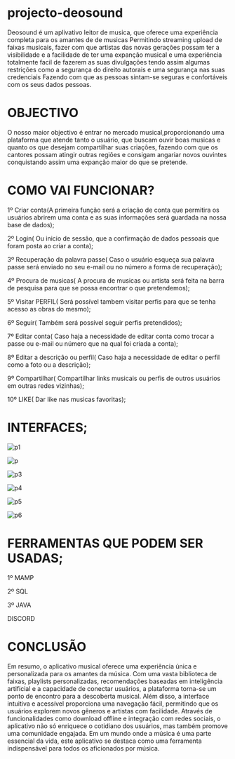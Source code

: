 # projecto-deosound
Deosound é um aplivativo leitor de musica, que oferece uma experiência completa para os amantes de de musicas
Permitindo streaming upload de faixas musicais, fazer com que artistas das novas gerações possam ter a visibilidade
e a facilidade de ter uma expanção musical e uma experiência totalmente facil de fazerem as suas divulgações
tendo assim algumas restrições como a segurança do direito autorais e uma segurança nas suas credenciais 
Fazendo com que as pessoas sintam-se seguras e confortáveis com os seus dados pessoas.
# OBJECTIVO
O nosso maior objectivo é entrar no mercado musical,proporcionando uma plataforma que atende tanto o usuário,
que buscam ouvir boas musicas e quanto os que desejam compartilhar suas criações, fazendo com que os cantores
possam atingir outras regiões e consigam angariar novos ouvintes conquistando assim uma expanção maior do que se
pretende.

# COMO VAI FUNCIONAR?
1º Criar conta(A primeira função será a criação de conta que permitira os usuários abrirem uma conta e as suas informações será guardada na nossa base de dados);

2º Login( Ou inicio de sessão, que a confirmação de dados pessoais que foram posta ao criar a conta);

3º Recuperação da palavra passe( Caso o usuário esqueça sua palavra passe será enviado no seu e-mail ou no número a forma de recuperação);

4º Procura de musicas( A procura de musicas ou artista será feita na barra de pesquisa para que se possa encontrar o que pretendemos);

5º Visitar PERFIL( Será possível tambem visitar perfis para que se tenha acesso as obras  do mesmo);

6º Seguir( Também será possível seguir perfis pretendidos);

7º Editar conta( Caso haja a necessidade de editar conta como trocar a passe ou e-mail ou número que na qual foi criada a conta);

8º Editar a descrição ou perfil( Caso haja a necessidade de editar o perfil como a foto ou a descrição);

9º Compartilhar( Compartilhar links musicais ou perfis de outros usuários em outras redes vizinhas);

10º LIKE( Dar like nas musicas favoritas);

# INTERFACES;


![p1](https://github.com/user-attachments/assets/c224a6dc-d692-4824-8024-7d594071965f)


![p](https://github.com/user-attachments/assets/7ef8f7b9-99f0-4734-9f60-18fb14b9c93b)


![p3](https://github.com/user-attachments/assets/fad89061-e236-47cd-9814-eb9a495bcc44)



![p4](https://github.com/user-attachments/assets/8b1a7d4d-caa6-46e6-86b5-9c0be3b471b3)

![p5](https://github.com/user-attachments/assets/2e094160-9f7d-4f7d-a105-77b5aed0d049)


![p6](https://github.com/user-attachments/assets/fea0ecad-78ed-4f5f-ae57-270e7dc1b1b7)


# FERRAMENTAS QUE PODEM SER USADAS;
1º MAMP 

2º SQL

3º JAVA

DISCORD

# CONCLUSÃO

Em resumo, o aplicativo musical oferece uma experiência única e personalizada para os amantes da música. Com uma vasta biblioteca de faixas, playlists personalizadas, recomendações baseadas em inteligência artificial e a capacidade de conectar usuários, a plataforma torna-se um ponto de encontro para a descoberta musical. Além disso, a interface intuitiva e acessível proporciona uma navegação fácil, permitindo que os usuários explorem novos gêneros e artistas com facilidade. Através de funcionalidades como download offline e integração com redes sociais, o aplicativo não só enriquece o cotidiano dos usuários, mas também promove uma comunidade engajada. Em um mundo onde a música é uma parte essencial da vida, este aplicativo se destaca como uma ferramenta indispensável para todos os aficionados por música.





